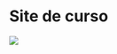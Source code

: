 <h1>Site de curso</h1>

<img src="https://github.com/Williansviana/dog/blob/main/meu%20dog.jpg?raw=true"/>
